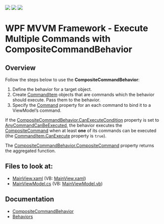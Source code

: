 <!-- default badges list -->
![](https://img.shields.io/endpoint?url=https://codecentral.devexpress.com/api/v1/VersionRange/128658152/22.2.2%2B)
[![](https://img.shields.io/badge/Open_in_DevExpress_Support_Center-FF7200?style=flat-square&logo=DevExpress&logoColor=white)](https://supportcenter.devexpress.com/ticket/details/T204333)
[![](https://img.shields.io/badge/📖_How_to_use_DevExpress_Examples-e9f6fc?style=flat-square)](https://docs.devexpress.com/GeneralInformation/403183)
<!-- default badges end -->

# WPF MVVM Framework - Execute Multiple Commands with CompositeCommandBehavior

## Overview

Follow the steps below to use the **CompositeCommandBehavior**:

1. Define the behavior for a target object.
2. Create [CommandItem](https://docs.devexpress.com/WPF/DevExpress.Mvvm.UI.CommandItem) objects that are commands which the behavior should execute. Pass them to the behavior.
3. Specify the [Command](https://docs.devexpress.com/WPF/DevExpress.Mvvm.UI.CommandItem.Command) property for an each command to bind it to a ViewModel’s command.

If the [CompositeCommandBehavior.CanExecuteCondition](https://docs.devexpress.com/WPF/DevExpress.Mvvm.UI.CompositeCommandBehavior.CanExecuteCondition) property is set to [AnyCommandCanBeExecuted](https://docs.devexpress.com/WPF/DevExpress.Mvvm.UI.CompositeCommandExecuteCondition.AnyCommandCanBeExecuted), the behavior executes the [CompositeCommand](https://docs.devexpress.com/WPF/DevExpress.Mvvm.UI.CompositeCommandBehavior.CompositeCommand) when at least **one** of its commands can be executed (the [CommandItem.CanExecute](https://docs.devexpress.com/WPF/DevExpress.Mvvm.UI.CommandItem.CanExecute) property is `true`).

The [CompositeCommandBehavior.CompositeCommand](https://docs.devexpress.com/WPF/DevExpress.Mvvm.UI.CompositeCommandBehavior.CompositeCommand) property returns the aggregated function.

<!-- default file list -->
## Files to look at:

* [MainView.xaml](./CS/CompositeCommandBehaviorExample/View/MainView.xaml) (VB: [MainView.xaml](./VB/CompositeCommandBehaviorExample/View/MainView.xaml))
* [MainViewModel.cs](./CS/CompositeCommandBehaviorExample/ViewModel/MainViewModel.cs) (VB: [MainViewModel.vb](./VB/CompositeCommandBehaviorExample/ViewModel/MainViewModel.vb))
<!-- default file list end -->

## Documentation

- [CompositeCommandBehavior](https://docs.devexpress.com/WPF/DevExpress.Mvvm.UI.CompositeCommandBehavior)
- [Behaviors](https://docs.devexpress.com/WPF/17442/mvvm-framework/behaviors)
